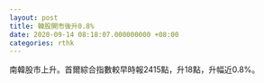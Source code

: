 ```yaml
---
layout: post
title: 韓股開市後升0.8%
date: 2020-09-14 08:18:07.000000000 +08:00
categories: rthk
---
```


南韓股市上升。首爾綜合指數較早時報2415點，升18點，升幅近0.8%。
